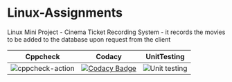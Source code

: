 # Linux-Assignments
Linux Mini Project - Cinema Ticket Recording System - it records the movies to be added to the database upon request from the client

|Cppcheck|Codacy|UnitTesting|
|--------|------|-----------|
|![cppcheck-action](https://github.com/99002535/Linux-Assignments/workflows/cppcheck-action/badge.svg)|[![Codacy Badge](https://app.codacy.com/project/badge/Grade/dfbea180496843589678fa2fab1a705e)](https://www.codacy.com/gh/99002535/Linux-Assignments/dashboard?utm_source=github.com&amp;utm_medium=referral&amp;utm_content=99002535/Linux-Assignments&amp;utm_campaign=Badge_Grade)|![Unit testing](https://github.com/99002535/Linux-Assignments/workflows/Unit%20testing/badge.svg)|
